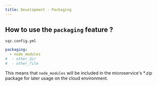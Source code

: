 ```yaml
---
title: Development - Packaging
---
```


## How to use the `packaging` feature  ?

`sqz.config.yml` 

```yaml
packaging:
  - node_modules
#  - other_dir
#  - other_file
```

This means that `node_modules` will be included in the microservice's *.zip package for later usage 
on the cloud environment.